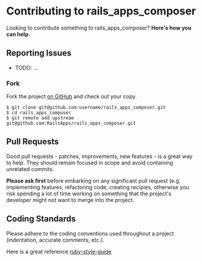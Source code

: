 # Contributing to rails_apps_composer

Looking to contribute something to rails_apps_composer? **Here's how you can help.**



## Reporting Issues

- TODO: ...


### Fork

Fork the project [on GitHub](https://github.com/RailsApps/rails_apps_composer.git) and check out
your copy.

```
$ git clone git@github.com:username/rails_apps_composer.git
$ cd rails_apps_composer
$ git remote add upstream git@github.com:RailsApps/rails_apps_composer.git
```


## Pull Requests

Good pull requests - patches, improvements, new features - is a great way to
help. They should remain focused in scope and avoid containing unrelated
commits.

**Please ask first** before embarking on any significant pull request (e.g.
implementing features, refactoring code, creating recipies, otherwise you risk
spending a lot of time working on something that the project's developer might
not want to merge into the project.


## Coding Standards

Please adhere to the coding conventions used throughout a project (indentation,
accurate comments, etc.).

Here is a great reference [ruby-style-guide](https://github.com/bbatsov/ruby-style-guide)